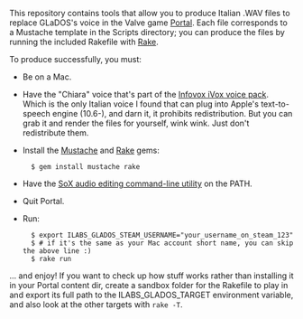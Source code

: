 This repository contains tools that allow you to produce Italian .WAV files to replace GLaDOS's voice in the Valve game [Portal](http://store.steampowered.com/app/400/). Each file corresponds to a Mustache template in the Scripts directory; you can produce the files by running the included Rakefile with [Rake](http://rake.rubyforge.org/).

To produce successfully, you must:

* Be on a Mac.

* Have the "Chiara" voice that's part of the [Infovox iVox voice pack](http://www.assistiveware.com/infovox_ivox.php). Which is the only Italian voice I found that can plug into Apple's text-to-speech engine (10.6-), and darn it, it prohibits redistribution. But you can grab it and render the files for yourself, wink wink. Just don't redistribute them.

* Install the [Mustache](http://mustache.github.com/) and [Rake](http://rake.rubyforge.org/) gems:

		$ gem install mustache rake

* Have the [SoX audio editing command-line utility](http://sox.sourceforge.net/) on the PATH.

* Quit Portal.

* Run:
		
		$ export ILABS_GLADOS_STEAM_USERNAME="your_username_on_steam_123"
		$ # if it's the same as your Mac account short name, you can skip the above line :)
		$ rake run
		
… and enjoy! If you want to check up how stuff works rather than installing it in your Portal content dir, create a sandbox folder for the Rakefile to play in and export its full path to the ILABS_GLADOS_TARGET environment variable, and also look at the other targets with `rake -T`.